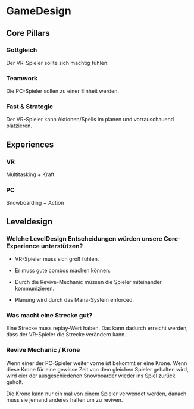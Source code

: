 # GameDesign

## Core Pillars

### Gottgleich

Der VR-Spieler sollte sich mächtig fühlen.

### Teamwork

Die PC-Spieler sollen zu einer Einheit werden.

### Fast & Strategic

Der VR-Spieler kann Aktionen/Spells im planen und vorrauschauend platzieren.



## Experiences

### VR

Multitasking + Kraft

### PC

Snowboarding + Action

## Leveldesign

### Welche LevelDesign Entscheidungen würden unsere Core-Experience unterstützen?

- VR-Spieler muss sich groß fühlen. 

- Er muss gute combos machen können.

- Durch die Revive-Mechanic müssen die Spieler miteinander kommunizieren.

- Planung wird durch das Mana-System enforced.

### Was macht eine Strecke gut?

Eine Strecke muss replay-Wert haben. Das kann dadurch erreicht werden, dass der VR-Spieler die Strecke verändern kann.

### Revive Mechanic / Krone

Wenn einer der PC-Spieler weiter vorne ist bekommt er eine Krone. Wenn diese Krone für eine gewisse Zeit von dem gleichen Spieler gehalten wird, wird eier der ausgeschiedenen Snowboarder wieder ins Spiel zurück geholt.

Die Krone kann nur ein mal von einem Spieler verwendet werden, danach muss sie jemand anderes halten um zu reviven.
